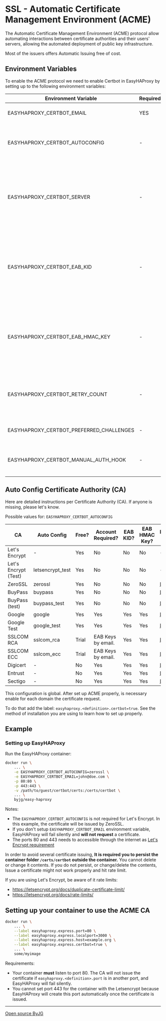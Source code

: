 # SSL - Automatic Certificate Management Environment (ACME)

The Automatic Certificate Management Environment (ACME) protocol 
allow automating interactions between certificate authorities and their users' servers,
allowing the automated deployment of public key infrastructure. 

Most of the issuers offers Automatic Issuing free of cost.

## Environment Variables

To enable the ACME protocol we need to enable Certbot in EasyHAProxy by setting up to the following environment variables:

| Environment Variable                     | Required? | Description                                                                                                                      |
|------------------------------------------|-----------|----------------------------------------------------------------------------------------------------------------------------------|
| EASYHAPROXY_CERTBOT_EMAIL                | YES       | Your email in the certificate authority.                                                                                         |
| EASYHAPROXY_CERTBOT_AUTOCONFIG           | -         | Will use pre-sets for your Certificate Authority (CA). See table below.                                                          |
| EASYHAPROXY_CERTBOT_SERVER               | -         | The ACME Endpoint of your certificate authority. If you use AUTOCONFIG, it is set automatically. See table below.                |
| EASYHAPROXY_CERTBOT_EAB_KID              | -         | External Account Binding (EAB) Key Identifier (KID) provided by your certificate authority. Some CA require it. See table below. |
| EASYHAPROXY_CERTBOT_EAB_HMAC_KEY         | -         | External Account Binding (EAB) HMAC Key provided by your certificate authority. Some CA require it. See table below.             |
| EASYHAPROXY_CERTBOT_RETRY_COUNT          | -         | Wait 'n' requests before retrying issue invalid requests. Default 60.                                                            |
| EASYHAPROXY_CERTBOT_PREFERRED_CHALLENGES | -         | The preferred challenges for Certbot. Available: `http`                                                                          |
| EASYHAPROXY_CERTBOT_MANUAL_AUTH_HOOK     | -         | The path to a script that will be executed (default: None)                                                                       |

## Auto Config Certificate Authority (CA)

Here are detailed instructions per Certificate Authority (CA). If anyone is missing, please let's know.

Possible values for: `EASYHAPROXY_CERTBOT_AUTOCONFIG`

| CA                   | Auto Config      | Free? | Account Required?  | EAB KID? | EAB HMAC Key? | More Info                                                                                                                                                          |
|----------------------|------------------|-------|--------------------|----------|---------------|--------------------------------------------------------------------------------------------------------------------------------------------------------------------|
| Let's Encrypt        | -                | Yes   | No                 | No       | No            | -                                                                                                                                                                  |
| Let's Encrypt (Test) | letsencrypt_test | Yes   | No                 | No       | No            | -                                                                                                                                                                  |
| ZeroSSL              | zerossl          | Yes   | No                 | No       | No            | [Link](https://zerossl.com/documentation/acme/)                                                                                                                    |
| BuyPass              | buypass          | Yes   | No                 | No       | No            | [Link](https://community.buypass.com/t/63d4ay/buypass-go-ssl-endpoints-updated-14-05-2020)                                                                         |
| BuyPass (test)       | buypass_test     | Yes   | No                 | No       | No            | [Link](https://community.buypass.com/t/63d4ay/buypass-go-ssl-endpoints-updated-14-05-2020)                                                                         |
| Google               | google           | Yes   | Yes                | Yes      | Yes           | [Link](https://cloud.google.com/blog/products/identity-security/automate-public-certificate-lifecycle-management-via--acme-client-api)                             |
| Google Test          | google_test      | Yes   | Yes                | Yes      | Yes           | [Link](https://cloud.google.com/blog/products/identity-security/automate-public-certificate-lifecycle-management-via--acme-client-api)                             |
| SSLCOM RCA           | sslcom_rca       | Trial | EAB Keys by email. | Yes      | Yes           | [Link](https://www.ssl.com/blogs/sslcom-supports-acme-protocol-ssl-tls-certificate-automation/)                                                                    |
| SSLCOM ECC           | sslcom_ecc       | Trial | EAB Keys by email. | Yes      | Yes           | [Link](https://www.ssl.com/blogs/sslcom-supports-acme-protocol-ssl-tls-certificate-automation/)                                                                    |
| Digicert             | -                | No    | Yes                | Yes      | Yes           | [Link](https://docs.digicert.com/en/certcentral/certificate-tools/certificate-lifecycle-automation-guides/use-a-third-party-acme-client-for-host-automations.html) |
| Entrust              | -                | No    | Yes                | Yes      | Yes           | [Link](https://www.entrust.com/knowledgebase/ssl/how-to-use-acme-to-install-ssl-tls-certificates-in-entrust-certificate-services-apache)                           |
| Sectigo              | -                | No    | Yes                | Yes      | Yes           | [Link](https://www.sectigo.com/resource-library/sectigos-acme-automation)                                                                                          |

This configuration is global. After set up ACME properly, is necessary enable for each domain the certificate request. 

To do that add the label: `easyhaproxy.<definition>.certbot=true`. See the method of installation you are using to learn how to set up properly.

## Example

### Setting up EasyHAProxy

Run the EasyHAProxy container:

```bash
docker run \
    ... \
    -e EASYHAPROXY_CERTBOT_AUTOCONFIG=zerossl \
    -e EASYHAPROXY_CERTBOT_EMAIL=john@doe.com \
    -p 80:80 \
    -p 443:443 \
    -v /path/to/guest/certbot/certs:/certs/certbot \
    ... \
    byjg/easy-haproxy
```

Notes:

- The `EASYHAPROXY_CERTBOT_AUTOCONFIG` is not required for Let's Encrypt. In this example, the certificate will be issued by ZeroSSL.
- If you don't setup `EASYHAPROXY_CERTBOT_EMAIL` environment variable, EasyHAProxy will fail silently and **will not request** a certificate.
- The ports 80 and 443 needs to accessible through the internet as [Let's Encrypt requirement](https://letsencrypt.org/docs/allow-port-80/)

In order to avoid several certificate issuing, 
**It is required you to persist the container folder `/certs/certbot` outside the container.**
You cannot delete or change it contents. 
If you do not persist, or change/delete the contents, Issue a certificate might not work properly and hit rate limit. 

If you are using Let's Encrypt, be aware of it rate limits:
 
- https://letsencrypt.org/docs/duplicate-certificate-limit/
- https://letsencrypt.org/docs/rate-limits/


## Setting up your container to use the ACME CA

```bash
docker run \
    ... \
    --label easyhaproxy.express.port=80 \
    --label easyhaproxy.express.localport=3000 \
    --label easyhaproxy.express.host=example.org \
    --label easyhaproxy.express.certbot=true \
    ... \
    some/myimage
```

Requirements:

- Your container **must** listen to port 80. The CA will not issue the certificate if `easyhaproxy.<definition>.port` is in another port, and EasyHAProxy will fail silently.
- You cannot set port 443 for the container with the Letsencrypt because EasyHAProxy will create this port automatically once the certificate is issued.

----
[Open source ByJG](http://opensource.byjg.com)